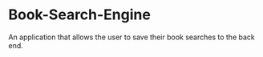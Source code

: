 # Book-Search-Engine
An application that allows the user to save their book searches to the back end. 
